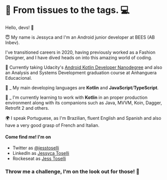 # 👗 From tissues to the  tags. 💻

Hello, devs!  👋

😇 My name is Jessyca and I'm an Android junior developer at BEES (AB Inbev).

I've transitioned careers in 2020, having previously worked as a Fashion Designer, and I have dived heads on into this amazing world of coding.

🚀 Currently taking Udacity's [Android Kotlin Developer Nanodegree](https://www.udacity.com/course/android-kotlin-developer-nanodegree--nd940) and also an Analysis and Systems Development graduation course at Anhanguera Educacional.

🧶 _ My main developing languages are **Kotlin** and **JavaScript**/**TypeScript**.

🧾 _ I'm currently learning to work with **Kotlin** in an proper production environment along with its companions such as Java, MVVM, Koin, Dagger, Retrofit 2 and others.

🌍 I speak Portuguese, as I'm Brazilian, fluent English and Spanish and also have a very good grasp of French and Italian.

#### Come find me! I'm on
* Twitter as [@jesstoselli](https://twitter.com/jesstoselli)
* LinkedIn as [Jessyca Toselli](https://twitter.com/jesstoselli)
* Rockeseat as [Jess Toselli](https://app.rocketseat.com.br/me/jessyca-toselli-1594492335)

### Throw me a challenge, I'm on the look out for those! 🚀
